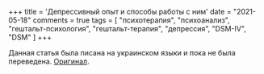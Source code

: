 +++
title = 'Депрессивный опыт и способы работы с ним'
date = "2021-05-18"
comments = true
tags = [
    "психотерапия",
    "психоанализ",
    "гештальт-психология",
    "гештальт-терапия",
    "депрессия",
    "DSM-IV",
    "DSM"
]
+++
<!--more-->
Данная статья была писана на украинском языки и пока не была переведена.
[Оригинал](/ua/post/depression/).